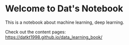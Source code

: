 # Welcome to Dat's Notebook

This is a notebook about machine learning, deep learning.

Check out the content pages: https://datkt1998.github.io/data_learning_book/
